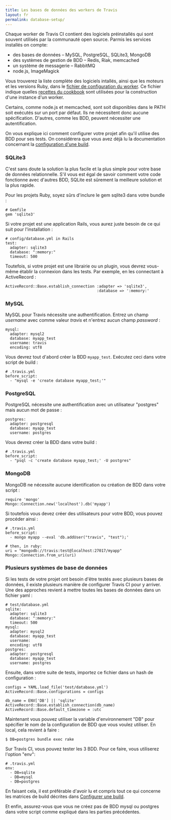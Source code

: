 ```yaml
---
title: Les bases de données des workers de Travis
layout: fr
permalink: database-setup/
---
```


Chaque worker de Travis CI contient des logiciels préinstallés qui sont souvent utilisés par la communauté open source. Parmis les services installés on compte:

* des bases de données – MySQL, PostgreSQL, SQLite3, MongoDB
* des systèmes de gestion de BDD – Redis, Riak, memcached
* un système de messagerie – RabbitMQ
* node.js, ImageMagick

Vous trouverez la liste complète des logiciels intallés, ainsi que les moteurs et les versions Ruby, dans le [fichier de configuration du worker][config]. Ce fichier indique quelles [recettes du cookbook][cookbook] sont utilisées pour la construction d'une instance d'un worker.

Certains, comme node.js et memcached, sont soit disponibles dans le PATH soit exécutés sur un port par défaut. Ils ne nécessitent donc aucune spécification. D'autres, comme les BDD, peuvent nécessiter une autentification.

On vous explique ici comment configurer votre projet afin qu'il utilise des BDD pour ses tests. On considérera que vous avez déjà lu la documentation concernant la [configuration d'une build][config build].

### SQLite3

C'est sans doute la solution la plus facile et la plus simple pour votre base de données relationnelle. S'il vous est égal de savoir comment votre code fonctionne avec d'autres BDD, SQLite est sûrement la meilleure solution et la plus rapide.

Pour les projets Ruby, soyez sûrs d'inclure le gem sqlite3 dans votre bundle : 

    # Gemfile
    gem 'sqlite3'

Si votre projet est une application Rails, vous aurez juste besoin de ce qui suit pour l'installation :

    # config/database.yml in Rails
    test:
      adapter: sqlite3
      database: ":memory:"
      timeout: 500

Toutefois, si votre projet est une librairie ou un plugin, vous devrez vous-même établir la connexion dans les tests. Par exemple, en les connectant à ActiveRecord :

    ActiveRecord::Base.establish_connection :adapter => 'sqlite3',
                                            :database => ':memory:'

### MySQL

MySQL pour Travis nécessite une authentification. Entrez un champ *username* avec comme valeur *travis* et n'entrez aucun champ *password* :

    mysql:
      adapter: mysql2
      database: myapp_test
      username: travis
      encoding: utf8

Vous devrez tout d'abord créer la BDD `myapp_test`. Exécutez ceci dans votre script de build :

    # .travis.yml
    before_script:
      - "mysql -e 'create database myapp_test;'"

### PostgreSQL

PostgreSQL nécessite une authentification avec un utilisateur "postgres" mais aucun mot de passe :

    postgres:
      adapter: postgresql
      database: myapp_test
      username: postgres

Vous devrez créer la BDD dans votre build :

    # .travis.yml
    before_script:
      - "psql -c 'create database myapp_test;' -U postgres"

### MongoDB

MongoDB ne nécessite aucune identification ou création de BDD dans votre script :

    require 'mongo'
    Mongo::Connection.new('localhost').db('myapp')

Si toutefois vous devez créer des utilisateurs pour votre BDD, vous pouvez procéder ainsi :

    # .travis.yml
    before_script:
      - mongo myapp --eval 'db.addUser("travis", "test");'

    # then, in ruby:
    uri = "mongodb://travis:test@localhost:27017/myapp"
    Mongo::Connection.from_uri(uri)

### Plusieurs systèmes de base de données

Si les tests de votre projet ont besoin d'être testés avec plusieurs bases de données, il existe plusieurs manière de configurer Travis CI pour y arriver. Une des approches revient à mettre toutes les bases de données dans un fichier yaml :

    # test/database.yml
    sqlite:
      adapter: sqlite3
      database: ":memory:"
      timeout: 500
    mysql:
      adapter: mysql2
      database: myapp_test
      username: 
      encoding: utf8
    postgres:
      adapter: postgresql
      database: myapp_test
      username: postgres

Ensuite, dans votre suite de tests, importez ce fichier dans un hash de configuration : 

    configs = YAML.load_file('test/database.yml')
    ActiveRecord::Base.configurations = configs

    db_name = ENV['DB'] || 'sqlite'
    ActiveRecord::Base.establish_connection(db_name)
    ActiveRecord::Base.default_timezone = :utc

Maintenant vous pouvez utiliser la variable d'environnement "DB" pour spécifier le nom de la configuration de BDD que vous voulez utiliser. En local, cela revient à faire :

    $ DB=postgres bundle exec rake

Sur Travis CI, vous pouvez tester les 3 BDD. Pour ce faire, vous utiliserez l'option "env":

    # .travis.yml
    env:
      - DB=sqlite
      - DB=mysql
      - DB=postgres

En faisant cela, il est préférable d'avoir lu et compris tout ce qui concerne les matrices de build décrites dans  [Configurer une build][config build].

Et enfin, assurez-vous que vous ne créez pas de BDD mysql ou postgres dans votre script comme expliqué dans les parties précédentes.

[cookbook]: https://github.com/travis-ci/travis-cookbooks
[config]: https://github.com/travis-ci/travis-worker/blob/master/config/worker.production.yml
[config build]: /fr/user/build-configuration/
